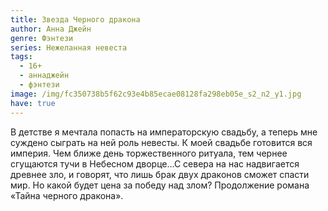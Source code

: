 ```yaml
---
title: Звезда Черного дракона
author: Анна Джейн
genre: Фэнтези
series: Нежеланная невеста
tags:
  - 16+
  - аннаджейн
  - фэнтези
image: /img/fc350738b5f62c93e4b85ecae08128fa298eb05e_s2_n2_y1.jpg
have: true
---
```

В детстве я мечтала попасть на императорскую свадьбу, а теперь мне суждено сыграть на ней роль невесты. К моей свадьбе готовится вся империя. Чем ближе день торжественного ритуала, тем чернее сгущаются тучи в Небесном дворце…С севера на нас надвигается древнее зло, и говорят, что лишь брак двух драконов сможет спасти мир. Но какой будет цена за победу над злом? Продолжение романа «Тайна черного дракона».
